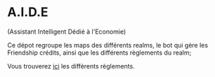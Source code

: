 # A.I.D.E

(Assistant Intelligent Dédié à l'Economie)

Ce dépot regroupe les maps des différents realms, le bot qui gère les Friendship crédits, ainsi que les différents règlements du realm;

Vous trouverez [ici](Rules/index.md) les différents règlements.